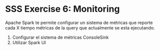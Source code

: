 # SSS Exercise 6: Monitoring

Apache Spark te permite configurar un sistema de métricas que reporte cada X tiempo métricas de la query que actualmente
se esta ejecutando.

1. Configurar el sistema de métricas ConsoleSink
2. Utilizar Spark UI
